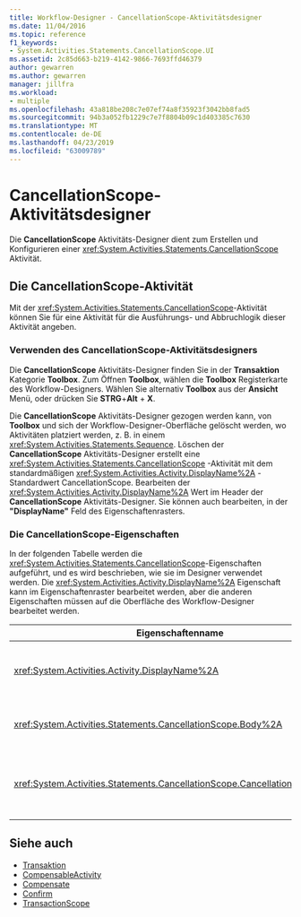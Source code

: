 ```yaml
---
title: Workflow-Designer - CancellationScope-Aktivitätsdesigner
ms.date: 11/04/2016
ms.topic: reference
f1_keywords:
- System.Activities.Statements.CancellationScope.UI
ms.assetid: 2c85d663-b219-4142-9866-7693ffd46379
author: gewarren
ms.author: gewarren
manager: jillfra
ms.workload:
- multiple
ms.openlocfilehash: 43a818be208c7e07ef74a8f35923f3042bb8fad5
ms.sourcegitcommit: 94b3a052fb1229c7e7f8804b09c1d403385c7630
ms.translationtype: MT
ms.contentlocale: de-DE
ms.lasthandoff: 04/23/2019
ms.locfileid: "63009789"
---
```

# <a name="cancellationscope-activity-designer"></a>CancellationScope-Aktivitätsdesigner

Die **CancellationScope** Aktivitäts-Designer dient zum Erstellen und Konfigurieren einer <xref:System.Activities.Statements.CancellationScope> Aktivität.

## <a name="the-cancellationscope-activity"></a>Die CancellationScope-Aktivität

Mit der <xref:System.Activities.Statements.CancellationScope>-Aktivität können Sie für eine Aktivität für die Ausführungs- und Abbruchlogik dieser Aktivität angeben.

### <a name="using-the-cancellationscope-activity-designer"></a>Verwenden des CancellationScope-Aktivitätsdesigners

Die **CancellationScope** Aktivitäts-Designer finden Sie in der **Transaktion** Kategorie **Toolbox**. Zum Öffnen **Toolbox**, wählen die **Toolbox** Registerkarte des Workflow-Designers. Wählen Sie alternativ **Toolbox** aus der **Ansicht** Menü, oder drücken Sie **STRG**+**Alt** + **X**.

Die **CancellationScope** Aktivitäts-Designer gezogen werden kann, von **Toolbox** und sich der Workflow-Designer-Oberfläche gelöscht werden, wo Aktivitäten platziert werden, z. B. in einem <xref:System.Activities.Statements.Sequence>. Löschen der **CancellationScope** Aktivitäts-Designer erstellt eine <xref:System.Activities.Statements.CancellationScope> -Aktivität mit dem standardmäßigen <xref:System.Activities.Activity.DisplayName%2A> -Standardwert CancellationScope. Bearbeiten der <xref:System.Activities.Activity.DisplayName%2A> Wert im Header der **CancellationScope** Aktivitäts-Designer. Sie können auch bearbeiten, in der **"DisplayName"** Feld des Eigenschaftenrasters.

### <a name="the-cancellationscope-properties"></a>Die CancellationScope-Eigenschaften

In der folgenden Tabelle werden die <xref:System.Activities.Statements.CancellationScope>-Eigenschaften aufgeführt, und es wird beschrieben, wie sie im Designer verwendet werden. Die <xref:System.Activities.Activity.DisplayName%2A> Eigenschaft kann im Eigenschaftenraster bearbeitet werden, aber die anderen Eigenschaften müssen auf die Oberfläche des Workflow-Designer bearbeitet werden.

|Eigenschaftenname|Erforderlich|Verwendung|
|-|--------------|-|
|<xref:System.Activities.Activity.DisplayName%2A>|False|Der optionale Anzeigename der <xref:System.Activities.Statements.CancellationScope>-Aktivität. Der Standardwert lautet CancellationScope. Obwohl der <xref:System.Activities.Activity.DisplayName%2A>-Wert nicht zwingend erforderlich ist, wird empfohlen, einen Anzeigenamen zu verwenden.|
|<xref:System.Activities.Statements.CancellationScope.Body%2A>|True|Gibt die Aktivität an, für die Abbruchlogik bereitgestellt wird. Hinzufügen der <xref:System.Activities.Statements.CancellationScope.Body%2A> -Aktivität, indem Sie eine Aktivität aus **Toolbox** in die **Text** Feld der **CancellationScope** Aktivitäts-Designer. Fügen Sie den Hinweistext "Aktivität hier ablegen" hinzu.|
|<xref:System.Activities.Statements.CancellationScope.CancellationHandler%2A>|True|Gibt die Aktivität, die ausgeführt wird, wenn ein Abbruch vorhanden ist. Hinzufügen der <xref:System.Activities.Statements.CancellationScope.CancellationHandler%2A> -Aktivität, indem Sie eine Aktivität aus **Toolbox** in die **CancellationHandler** Feld der **CancellationScope** Aktivitäts-Designer. Fügen Sie den Hinweistext "Aktivität hier ablegen" hinzu.|

## <a name="see-also"></a>Siehe auch

- [Transaktion](../workflow-designer/transaction-activity-designers.md)
- [CompensableActivity](../workflow-designer/compensableactivity-activity-designer.md)
- [Compensate](../workflow-designer/compensate-activity-designer.md)
- [Confirm](../workflow-designer/confirm-activity-designer.md)
- [TransactionScope](../workflow-designer/transactionscope-activity-designer.md)